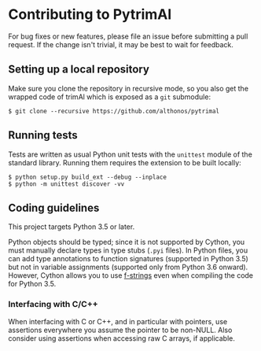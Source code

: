 # Contributing to PytrimAl

For bug fixes or new features, please file an issue before submitting a
pull request. If the change isn't trivial, it may be best to wait for
feedback.

## Setting up a local repository

Make sure you clone the repository in recursive mode, so you also get the
wrapped code of trimAl which is exposed as a ``git`` submodule:

```console
$ git clone --recursive https://github.com/althonos/pytrimal
```

## Running tests

Tests are written as usual Python unit tests with the `unittest` module of
the standard library. Running them requires the extension to be built
locally:

```console
$ python setup.py build_ext --debug --inplace
$ python -m unittest discover -vv
```

## Coding guidelines

This project targets Python 3.5 or later.

Python objects should be typed; since it is not supported by Cython,
you must manually declare types in type stubs (`.pyi` files). In Python
files, you can add type annotations to function signatures (supported in
Python 3.5) but not in variable assignments (supported only from Python
3.6 onward). However, Cython allows you to use
[f-strings](https://www.python.org/dev/peps/pep-0498/)
even when compiling the code for Python 3.5.

### Interfacing with C/C++

When interfacing with C or C++, and in particular with pointers, use
assertions everywhere you assume the pointer to be non-NULL. Also consider
using assertions when accessing raw C arrays, if applicable. 
